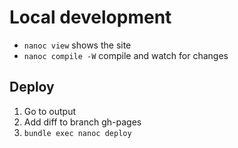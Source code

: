 # Local development

- `nanoc view` shows the site
- `nanoc compile -W` compile and watch for changes

## Deploy
1. Go to output
1. Add diff to branch gh-pages
1. `bundle exec nanoc deploy`
